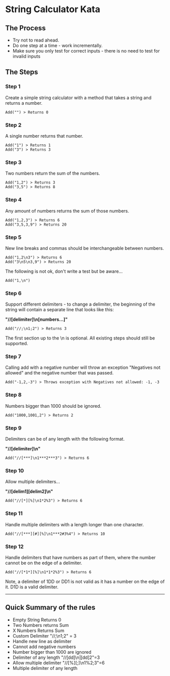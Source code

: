 # String Calculator Kata

## The Process

- Try not to read ahead.  
- Do one step at a time - work incrementally.  
- Make sure you only test for correct inputs - there is no need to test for invalid inputs

## The Steps 

### Step 1 

Create a simple string calculator with a method that takes a string and returns a number.  

~~~
Add("") > Returns 0
~~~

### Step 2 

A single number returns that number.  

~~~
Add("1") > Returns 1
Add("3") > Returns 3
~~~

### Step 3 

Two numbers return the sum of the numbers.  

~~~
Add("1,2") > Returns 3
Add("3,5") > Returns 8
~~~

### Step 4 

Any amount of numbers returns the sum of those numbers.  

~~~
Add("1,2,3") > Returns 6
Add("3,5,3,9") > Returns 20
~~~

### Step 5 

New line breaks and commas should be interchangeable between numbers.  

~~~
Add("1,2\n3") > Returns 6
Add("3\n5\n3,9") > Returns 20
~~~

The following is not ok, don't write a test but be aware... 

~~~
Add("1,\n")
~~~

### Step 6 

Support different delimiters - to change a delimiter, the beginning of the string will contain a separate line that looks like this:   

**"//[delimiter]\n[numbers...]"**  

~~~
Add("//;\n1;2") > Returns 3  
~~~

The first section up to the \n is optional. All existing steps should still be supported.  

### Step 7 

Calling add with a negative number will throw an exception "Negatives not allowed" and the negative number that was passed.  

~~~
Add("-1,2,-3") > Throws exception with Negatives not allowed: -1, -3  
~~~

### Step 8 

Numbers bigger than 1000 should be ignored.  

~~~
Add("1000,1001,2") > Returns 2  
~~~

### Step 9 

Delimiters can be of any length with the following format.  

**"//[delimiter]\n"**  

~~~
Add("//[***]\n1***2***3") > Returns 6  
~~~

### Step 10 

Allow multiple delimiters...  

**"//[delim1][delim2]\n"**

~~~
Add("//[*][%]\n1*2%3") > Returns 6  
~~~

### Step 11 

Handle multiple delimiters with a length longer than one character.  

~~~
Add("//[***][#][%]\n1***2#3%4") > Returns 10  
~~~

### Step 12 

Handle delimiters that have numbers as part of them, where the number cannot be on the edge of a delimiter.  

~~~
Add("//[*1*][%]\n1*1*2%3") > Returns 6  
~~~

Note, a delimiter of 1DD or DD1 is not valid as it has a number on the edge of it. D1D is a valid delimiter.

----------------------------------------------------------------------------------------------

## Quick Summary of the rules #

- Empty String Returns 0  
- Two Numbers returns Sum  
- X Numbers Returns Sum  
- Custom Delimiter "//;\n1;2" = 3  
- Handle new line as delimiter  
- Cannot add negative numbers  
- Number bigger than 1000 are ignored  
- Delimiter of any length "//[dd]\n|[dd]2"=3  
- Allow multiple delimiter "//[%][;]\n1%2;3"=6  
- Multiple delimiter of any length  
